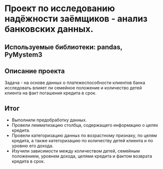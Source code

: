 # Проект по исследованию надёжности заёмщиков - анализ банковских данных.
## Используемые библиотеки: pandas, PyMystem3
## Описание проекта
Задача - на основе данных о платежеспособности клиентов банка исследовать влияет ли семейное положение и количество детей клиента на факт погашения кредита в срок.
## Итог
- Выполнили предобработку данных.
- Провели лемматизацию столбца, содержащего информацию о целях кредита.
- Провели категоризацию данных по возрастному признаку, по целям кредита, а также категоризацию по количеству детей клиента и по уровню его дохода.
- Изучили зависимости между количеством детей, семейным положением, уровнем дохода, целями кредита и фактом возврата кредита в срок.